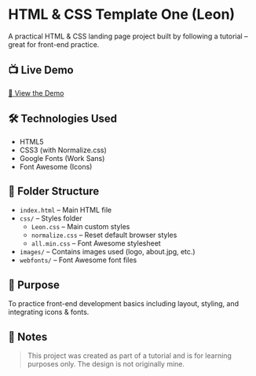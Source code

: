 # HTML & CSS Template One (Leon)

A practical HTML & CSS landing page project built by following a tutorial – great for front-end practice.

## 📺 Live Demo

[🔗 View the Demo](https://a7medhazem.github.io/HTML-CSS-Template-1/)

## 🛠️ Technologies Used

- HTML5  
- CSS3 (with Normalize.css)  
- Google Fonts (Work Sans)  
- Font Awesome (Icons)

## 📁 Folder Structure

- `index.html` – Main HTML file  
- `css/` – Styles folder  
  - `Leon.css` – Main custom styles  
  - `normalize.css` – Reset default browser styles  
  - `all.min.css` – Font Awesome stylesheet  
- `images/` – Contains images used (logo, about.jpg, etc.)  
- `webfonts/` – Font Awesome font files

## 🎯 Purpose

To practice front-end development basics including layout, styling, and integrating icons & fonts.

## 📌 Notes

> This project was created as part of a tutorial and is for learning purposes only. The design is not originally mine.
